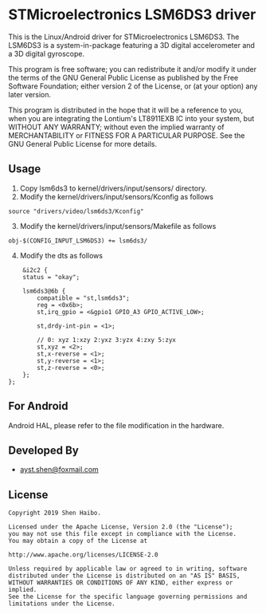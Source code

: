 # STMicroelectronics LSM6DS3 driver
This is the Linux/Android driver for STMicroelectronics LSM6DS3. The LSM6DS3 is a system-in-package featuring a 3D
digital accelerometer and a 3D digital gyroscope.  

This program is free software; you can redistribute it and/or modify it under the terms of the GNU General Public License as published by the Free Software Foundation; either version 2 of the License, or (at your option) any later version.

This program is distributed in the hope that it will be a reference to you, when you are integrating the Lontium's LT8911EXB IC into your system, but WITHOUT ANY WARRANTY; without even the implied warranty of MERCHANTABILITY or FITNESS FOR A PARTICULAR PURPOSE.  See the GNU General Public License for more details.

## Usage
1. Copy lsm6ds3 to kernel/drivers/input/sensors/ directory.
2. Modify the kernel/drivers/input/sensors/Kconfig as follows
```
source "drivers/video/lsm6ds3/Kconfig"
```
3. Modify the kernel/drivers/input/sensors/Makefile as follows
```
obj-$(CONFIG_INPUT_LSM6DS3) += lsm6ds3/
```
4. Modify the dts as follows
```
	&i2c2 {
	status = "okay";
	
	lsm6ds3@6b {
		compatible = "st,lsm6ds3";
		reg = <0x6b>;
		st,irq_gpio = <&gpio1 GPIO_A3 GPIO_ACTIVE_LOW>;

		st,drdy-int-pin = <1>;
		
		// 0: xyz 1:xzy 2:yxz 3:yzx 4:zxy 5:zyx
		st,xyz = <2>;
		st,x-reverse = <1>;
		st,y-reverse = <1>;
		st,z-reverse = <0>;
	};
};
```

## For Android
Android HAL, please refer to the file modification in the hardware.

## Developed By
* ayst.shen@foxmail.com

## License
	Copyright 2019 Shen Haibo.

	Licensed under the Apache License, Version 2.0 (the "License");
	you may not use this file except in compliance with the License.
	You may obtain a copy of the License at

	http://www.apache.org/licenses/LICENSE-2.0

	Unless required by applicable law or agreed to in writing, software
	distributed under the License is distributed on an "AS IS" BASIS,
	WITHOUT WARRANTIES OR CONDITIONS OF ANY KIND, either express or implied.
	See the License for the specific language governing permissions and
	limitations under the License.
